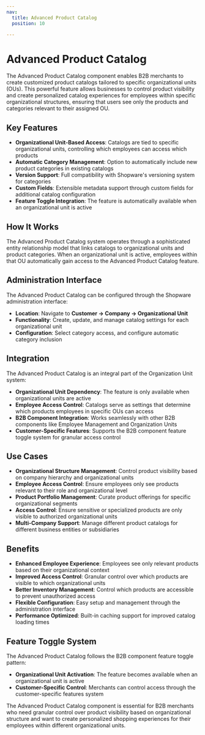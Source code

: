 ```yaml
---
nav:
  title: Advanced Product Catalog
  position: 10

---
```


# Advanced Product Catalog

The Advanced Product Catalog component enables B2B merchants to create customized product catalogs tailored to specific organizational units (OUs). This powerful feature allows businesses to control product visibility and create personalized catalog experiences for employees within specific organizational structures, ensuring that users see only the products and categories relevant to their assigned OU.

## Key Features

* **Organizational Unit-Based Access**: Catalogs are tied to specific organizational units, controlling which employees can access which products
* **Automatic Category Management**: Option to automatically include new product categories in existing catalogs
* **Version Support**: Full compatibility with Shopware's versioning system for categories
* **Custom Fields**: Extensible metadata support through custom fields for additional catalog configuration
* **Feature Toggle Integration**: The feature is automatically available when an organizational unit is active

## How It Works

The Advanced Product Catalog system operates through a sophisticated entity relationship model that links catalogs to organizational units and product categories. When an organizational unit is active, employees within that OU automatically gain access to the Advanced Product Catalog feature.

## Administration Interface

The Advanced Product Catalog can be configured through the Shopware administration interface:

* **Location**: Navigate to **Customer → Company → Organizational Unit**
* **Functionality**: Create, update, and manage catalog settings for each organizational unit
* **Configuration**: Select category access, and configure automatic category inclusion

## Integration

The Advanced Product Catalog is an integral part of the Organization Unit system:

* **Organizational Unit Dependency**: The feature is only available when organizational units are active
* **Employee Access Control**: Catalogs serve as settings that determine which products employees in specific OUs can access
* **B2B Component Integration**: Works seamlessly with other B2B components like Employee Management and Organization Units
* **Customer-Specific Features**: Supports the B2B component feature toggle system for granular access control

## Use Cases

* **Organizational Structure Management**: Control product visibility based on company hierarchy and organizational units
* **Employee Access Control**: Ensure employees only see products relevant to their role and organizational level
* **Product Portfolio Management**: Curate product offerings for specific organizational segments
* **Access Control**: Ensure sensitive or specialized products are only visible to authorized organizational units
* **Multi-Company Support**: Manage different product catalogs for different business entities or subsidiaries

## Benefits

* **Enhanced Employee Experience**: Employees see only relevant products based on their organizational context
* **Improved Access Control**: Granular control over which products are visible to which organizational units
* **Better Inventory Management**: Control which products are accessible to prevent unauthorized access
* **Flexible Configuration**: Easy setup and management through the administration interface
* **Performance Optimized**: Built-in caching support for improved catalog loading times

## Feature Toggle System

The Advanced Product Catalog follows the B2B component feature toggle pattern:

* **Organizational Unit Activation**: The feature becomes available when an organizational unit is active
* **Customer-Specific Control**: Merchants can control access through the customer-specific features system

The Advanced Product Catalog component is essential for B2B merchants who need granular control over product visibility based on organizational structure and want to create personalized shopping experiences for their employees within different organizational units.
